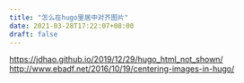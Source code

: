 ```yaml
---
title: "怎么在hugo里居中对齐图片"
date: 2021-03-28T17:22:07+08:00
draft: false
---
```


https://jdhao.github.io/2019/12/29/hugo_html_not_shown/
http://www.ebadf.net/2016/10/19/centering-images-in-hugo/

